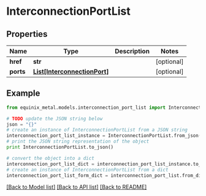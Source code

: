 # InterconnectionPortList


## Properties
Name | Type | Description | Notes
------------ | ------------- | ------------- | -------------
**href** | **str** |  | [optional] 
**ports** | [**List[InterconnectionPort]**](InterconnectionPort.md) |  | [optional] 

## Example

```python
from equinix_metal.models.interconnection_port_list import InterconnectionPortList

# TODO update the JSON string below
json = "{}"
# create an instance of InterconnectionPortList from a JSON string
interconnection_port_list_instance = InterconnectionPortList.from_json(json)
# print the JSON string representation of the object
print InterconnectionPortList.to_json()

# convert the object into a dict
interconnection_port_list_dict = interconnection_port_list_instance.to_dict()
# create an instance of InterconnectionPortList from a dict
interconnection_port_list_form_dict = interconnection_port_list.from_dict(interconnection_port_list_dict)
```
[[Back to Model list]](../README.md#documentation-for-models) [[Back to API list]](../README.md#documentation-for-api-endpoints) [[Back to README]](../README.md)


